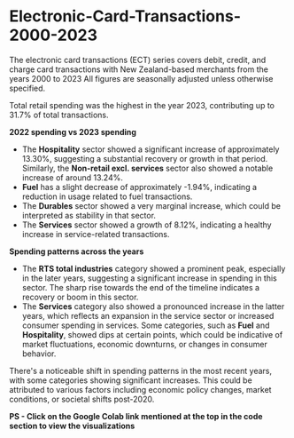 # Electronic-Card-Transactions-2000-2023

The electronic card transactions (ECT) series covers debit, credit, and charge card transactions with New Zealand-based merchants from the years 2000 to 2023
All figures are seasonally adjusted unless otherwise specified.

Total retail spending was the highest in the year 2023, contributing up to 31.7% of total transactions.

**2022 spending vs 2023 spending**
*  The **Hospitality** sector showed a significant increase of approximately 13.30%, suggesting a substantial recovery or growth in that period. Similarly, the **Non-retail excl. services** sector also showed a notable increase of around 13.24%.
*  **Fuel** has a slight decrease of approximately -1.94%, indicating a reduction in usage related to fuel transactions.
*  The **Durables** sector showed a very marginal increase, which could be interpreted as stability in that sector.
*  The **Services** sector showed a growth of 8.12%, indicating a healthy increase in service-related transactions.

**Spending patterns across the years**
*  The **RTS total industries** category showed a prominent peak, especially in the later years, suggesting a significant increase in spending in this sector. The sharp rise towards the end of the timeline indicates a recovery or boom in this sector.
*  The **Services** category also showed a pronounced increase in the latter years, which reflects an expansion in the service sector or increased consumer spending in services.
Some categories, such as **Fuel** and **Hospitality**, showed dips at certain points, which could be indicative of market fluctuations, economic downturns, or changes in consumer behavior.

There's a noticeable shift in spending patterns in the most recent years, with some categories showing significant increases. This could be attributed to various factors including economic policy changes, market conditions, or societal shifts post-2020.


**PS - Click on the Google Colab link mentioned at the top in the code section to view the visualizations**
